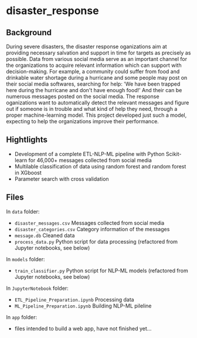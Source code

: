 # disaster_response

## Background
During severe disasters, the disaster response oganizations aim at providing necessary salvation and support in time for targets as precisely as possible. Data from various social media serve as an important channel for the organizations to acquire relevant information which can support with decision-making. For example, a community could suffer from food and drinkable water shortage during a hurricane and some people may post on their social media softwares, searching for help: 'We have been trapped here during the hurricane and don't have enough food!' And their can be numerous messages posted on the social media. The response oganizations want to automatically detect the relevant messages and figure out if someone is in trouble and what kind of help they need, through a proper machine-learning model. This project developed just such a model, expecting to help the organizations improve their performance.

## Hightlights
- Development of a complete ETL-NLP-ML pipeline with Python Scikit-learn for 46,000+ messages collected from social media
- Multilable classification of data using random forest and random forest in XGboost
- Parameter search with cross validation

## Files
In `data` folder:
- `disaster_messages.csv` Messages collected from social media
- `disaster_categories.csv` Category information of the messages
- `message.db` Cleaned data
- `process_data.py` Python script for data processing (refactored from Jupyter notebooks, see below)

In `models` folder:
- `train_classifier.py` Python script for NLP-ML models (refactored from Jupyter notebooks, see below)

In `JupyterNotebook` folder:
- `ETL_Pipeline_Preparation.ipynb` Processing data
- `ML_Pipeline_Preparation.ipynb` Building NLP-ML pileline

In `app` folder:
- files intended to build a web app, have not finished yet...
